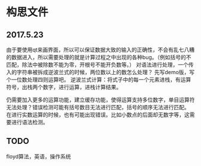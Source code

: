 # 构思文件

## 2017.5.23
由于要使用qt来画界面，所以可以保证数据大致的输入的正确性，不会有乱七八糟的数据进入，所以需要处理的就是计算过程之中出现的各种bug。（例如括号的不匹配，除法中被除数不能为零，开根号不能开负数等。）
对语法进行处理，一个传入的字符串被拆成逆波兰式的时候，两位数以上的数怎么处理？
先写demo版，写个一位数处理四则运算吧。
逆波兰式计算：将式子中的每一个元素进栈，有运算符号，出栈两个数字，进行运算，进栈计算结果。

仍需要加入更多的运算功能，建立缓存功能，使得运算支持多位数字，单目运算符无法处理？错误检测可能有括号数目无法进行匹配，括号的顺序无法进行匹配。
在进行实数运算的时候，也有可能出现错误。比如小数点的后面却无数字等，这需要进行语法检测。

## TODO
floyd算法，英语，操作系统